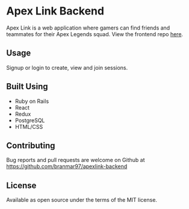 # Apex Link Backend

Apex Link is a web application where gamers can find friends and teammates for their Apex Legends squad. View the frontend repo [here](https://github.com/branmar97/apexlink-frontend).

## Usage

Signup or login to create, view and join sessions.

## Built Using

* Ruby on Rails
* React
* Redux
* PostgreSQL
* HTML/CSS

## Contributing

Bug reports and pull requests are welcome on Github at https://github.com/branmar97/apexlink-backend

## License

Available as open source under the terms of the MIT license.